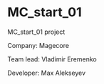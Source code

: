 # MC_start_01
MC_start_01 project

Company: Magecore

Team lead: Vladimir Eremenko

Developer: Max Alekseyev

